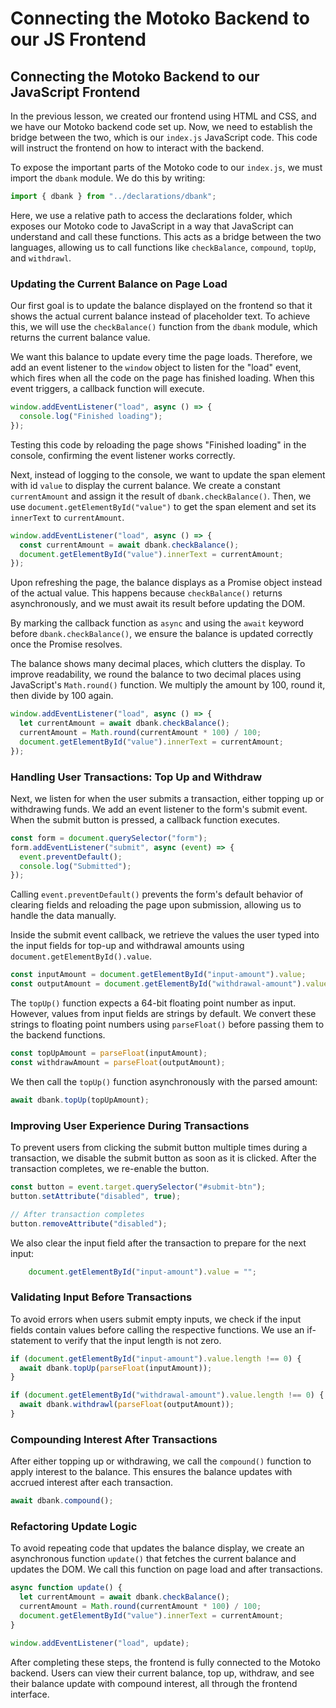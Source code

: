 # Connecting the Motoko Backend to our JS Frontend

## Connecting the Motoko Backend to our JavaScript Frontend

In the previous lesson, we created our frontend using HTML and CSS, and we have our Motoko backend code set up. Now, we need to establish the bridge between the two, which is our `index.js` JavaScript code. This code will instruct the frontend on how to interact with the backend.

To expose the important parts of the Motoko code to our `index.js`, we must import the `dbank` module. We do this by writing:

```js
import { dbank } from "../declarations/dbank";
```

Here, we use a relative path to access the declarations folder, which exposes our Motoko code to JavaScript in a way that JavaScript can understand and call these functions. This acts as a bridge between the two languages, allowing us to call functions like `checkBalance`, `compound`, `topUp`, and `withdrawl`.

### Updating the Current Balance on Page Load

Our first goal is to update the balance displayed on the frontend so that it shows the actual current balance instead of placeholder text. To achieve this, we will use the `checkBalance()` function from the `dbank` module, which returns the current balance value.

We want this balance to update every time the page loads. Therefore, we add an event listener to the `window` object to listen for the "load" event, which fires when all the code on the page has finished loading. When this event triggers, a callback function will execute.

```js
window.addEventListener("load", async () => {
  console.log("Finished loading");
});
```

Testing this code by reloading the page shows "Finished loading" in the console, confirming the event listener works correctly.

Next, instead of logging to the console, we want to update the span element with id `value` to display the current balance. We create a constant `currentAmount` and assign it the result of `dbank.checkBalance()`. Then, we use `document.getElementById("value")` to get the span element and set its `innerText` to `currentAmount`.

```js
window.addEventListener("load", async () => {
  const currentAmount = await dbank.checkBalance();
  document.getElementById("value").innerText = currentAmount;
});
```

Upon refreshing the page, the balance displays as a Promise object instead of the actual value. This happens because `checkBalance()` returns asynchronously, and we must await its result before updating the DOM.

By marking the callback function as `async` and using the `await` keyword before `dbank.checkBalance()`, we ensure the balance is updated correctly once the Promise resolves.

The balance shows many decimal places, which clutters the display. To improve readability, we round the balance to two decimal places using JavaScript's `Math.round()` function. We multiply the amount by 100, round it, then divide by 100 again.

```js
window.addEventListener("load", async () => {
  let currentAmount = await dbank.checkBalance();
  currentAmount = Math.round(currentAmount * 100) / 100;
  document.getElementById("value").innerText = currentAmount;
});
```

### Handling User Transactions: Top Up and Withdraw

Next, we listen for when the user submits a transaction, either topping up or withdrawing funds. We add an event listener to the form's submit event. When the submit button is pressed, a callback function executes.

```js
const form = document.querySelector("form");
form.addEventListener("submit", async (event) => {
  event.preventDefault();
  console.log("Submitted");
});
```

Calling `event.preventDefault()` prevents the form's default behavior of clearing fields and reloading the page upon submission, allowing us to handle the data manually.

Inside the submit event callback, we retrieve the values the user typed into the input fields for top-up and withdrawal amounts using `document.getElementById().value`.

```js
const inputAmount = document.getElementById("input-amount").value;
const outputAmount = document.getElementById("withdrawal-amount").value;
```

The `topUp()` function expects a 64-bit floating point number as input. However, values from input fields are strings by default. We convert these strings to floating point numbers using `parseFloat()` before passing them to the backend functions.

```js
const topUpAmount = parseFloat(inputAmount);
const withdrawAmount = parseFloat(outputAmount);
```

We then call the `topUp()` function asynchronously with the parsed amount:

```js
await dbank.topUp(topUpAmount);
```

### Improving User Experience During Transactions

To prevent users from clicking the submit button multiple times during a transaction, we disable the submit button as soon as it is clicked. After the transaction completes, we re-enable the button.

```js
const button = event.target.querySelector("#submit-btn");
button.setAttribute("disabled", true);

// After transaction completes
button.removeAttribute("disabled");
```

We also clear the input field after the transaction to prepare for the next input:

```js
    document.getElementById("input-amount").value = "";
```

### Validating Input Before Transactions

To avoid errors when users submit empty inputs, we check if the input fields contain values before calling the respective functions. We use an if-statement to verify that the input length is not zero.

```js
if (document.getElementById("input-amount").value.length !== 0) {
  await dbank.topUp(parseFloat(inputAmount));
}

if (document.getElementById("withdrawal-amount").value.length !== 0) {
  await dbank.withdrawl(parseFloat(outputAmount));
}
```

### Compounding Interest After Transactions

After either topping up or withdrawing, we call the `compound()` function to apply interest to the balance. This ensures the balance updates with accrued interest after each transaction.

```js
await dbank.compound();
```

### Refactoring Update Logic

To avoid repeating code that updates the balance display, we create an asynchronous function `update()` that fetches the current balance and updates the DOM. We call this function on page load and after transactions.

```js
async function update() {
  let currentAmount = await dbank.checkBalance();
  currentAmount = Math.round(currentAmount * 100) / 100;
  document.getElementById("value").innerText = currentAmount;
}

window.addEventListener("load", update);
```

After completing these steps, the frontend is fully connected to the Motoko backend. Users can view their current balance, top up, withdraw, and see their balance update with compound interest, all through the frontend interface.
